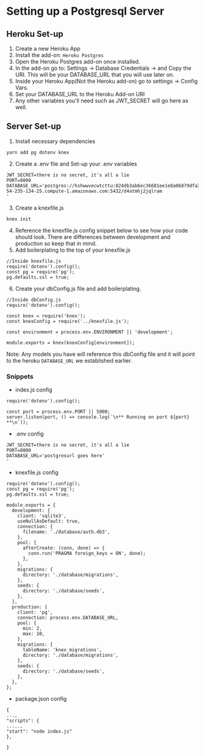 # Setting up a Postgresql Server

## Heroku Set-up

1. Create a new Heroku App
2. Install the add-on: `Heroku Postgres`
3. Open the Heroku Postgres add-on once installed.
4. In the add-on go to: Settings -> Database Credentials -> and Copy the URI. This will be your DATABASE_URL that you will use later on.
5. Inside your Heroku App(Not the Heroku add-on) go to settings -> Config Vars.
6. Set your DATABASE_URL to the Heroku Add-on URI
7. Any other variables you'll need such as JWT_SECRET will go here as well.

## Server Set-up

1. Install necessary dependencies

```
yarn add pg dotenv knex
```

2. Create a .env file and Set-up your .env variables

```
JWT_SECRET=there is no secret, it's all a lie
PORT=8000
DATABASE_URL='postgres://hshwwvecwtcttu:824db3ab6ec36681ee1e8a06879dfa3ba73e9f0dabc2745e6fd06430a01626de@ec2-54-235-134-25.compute-1.amazonaws.com:5432/d4atmhj2jqlram
'
```

3. Create a knexfile.js

```
knex init
```

4. Reference the knexfile.js config snippet below to see how your code should look. There are differences between development and production so keep that in mind.
5. Add boilerplating to the top of your knexfile.js

```
//Inside knexfile.js
require('dotenv').config();
const pg = require('pg');
pg.defaults.ssl = true;
```

6. Create your dbConfig.js file and add boilerplating.

```
//Inside dbConfig.js
require('dotenv').config();

const knex = require('knex');
const knexConfig = require('../knexfile.js');

const environment = process.env.ENVIRONMENT || 'development';

module.exports = knex(knexConfig[environment]);
```

Note: Any models you have will reference this dbConfig file and it will point to the heroku `DATABASE_URL` we established earlier.

### Snippets

- index.js config

```
require('dotenv').config();

const port = process.env.PORT || 5000;
server.listen(port, () => console.log(`\n** Running on port ${port} **\n`));
```

- .env config

```
JWT_SECRET=there is no secret, it's all a lie
PORT=8000
DATABASE_URL='postgresurl goes here'
'
```

- knexfile.js config

```
require('dotenv').config();
const pg = require('pg');
pg.defaults.ssl = true;

module.exports = {
  development: {
    client: 'sqlite3',
    useNullAsDefault: true,
    connection: {
      filename: './database/auth.db3',
    },
    pool: {
      afterCreate: (conn, done) => {
        conn.run('PRAGMA foreign_keys = ON', done);
      },
    },
    migrations: {
      directory: './database/migrations',
    },
    seeds: {
      directory: './database/seeds',
    },
  },
  production: {
    client: 'pg',
    connection: process.env.DATABASE_URL,
    pool: {
      min: 2,
      max: 10,
    },
    migrations: {
      tableName: 'knex_migrations',
      directory: './database/migrations',
    },
    seeds: {
      directory: './database/seeds',
    },
  },
};

```

- package.json config

```
{
...,
"scripts": {
.....,
"start": "node index.js"
},

}
```
